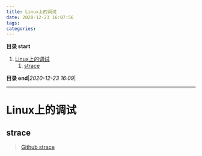 ```yaml
---
title: Linux上的调试
date: 2020-12-23 16:07:56
tags: 
categories: 
---
```


**目录 start**

1. [Linux上的调试](#linux上的调试)
    1. [strace](#strace)

**目录 end**|_2020-12-23 16:09_|
****************************************
# Linux上的调试

## strace
> [Github strace](https://github.com/strace/strace)
